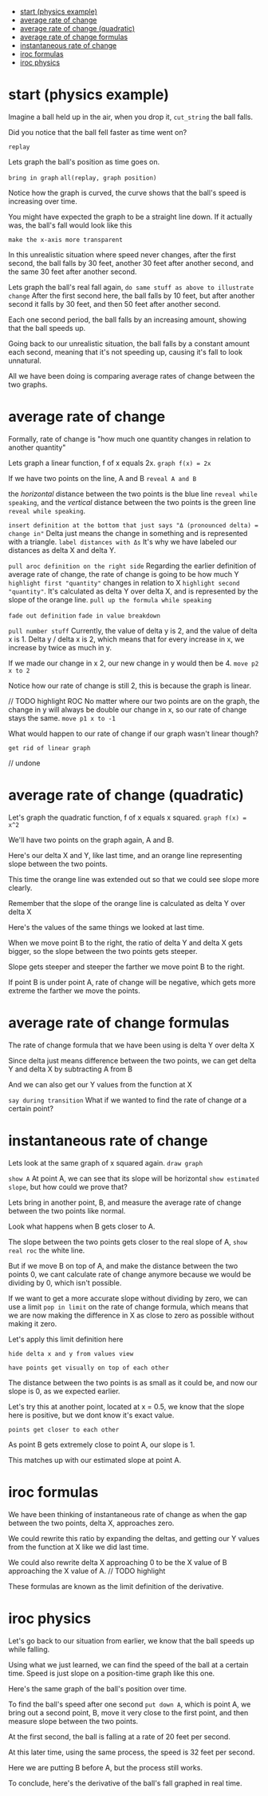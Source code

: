 - [start (physics example)](#start-physics-example)
- [average rate of change](#average-rate-of-change)
- [average rate of change (quadratic)](#average-rate-of-change-quadratic)
- [average rate of change formulas](#average-rate-of-change-formulas)
- [instantaneous rate of change](#instantaneous-rate-of-change)
- [iroc formulas](#iroc-formulas)
- [iroc physics](#iroc-physics)

# start (physics example)

Imagine a ball held up in the air, when you drop it,
`cut_string`
the ball falls.

Did you notice that the ball fell faster as time went on?

`replay`

Lets graph the ball's position as time goes on.

`bring in graph`
`all(replay, graph position)`

Notice how the graph is curved, the curve shows that the ball's speed is increasing over time.

You might have expected the graph to be a straight line down. If it actually was, the ball's fall would look like this

`make the x-axis more transparent`

In this unrealistic situation where speed never changes,
after the first second, the ball falls by 30 feet, another 30 feet after another second, and the same 30 feet after another second.

Lets graph the ball's real fall again,
`do same stuff as above to illustrate change`
After the first second here, the ball falls by 10 feet, but after another second it falls by 30 feet, and then 50 feet after another second.

Each one second period, the ball falls by an increasing amount, showing that the ball speeds up.

Going back to our unrealistic situation, the ball falls by a constant amount each second, meaning that it's not speeding up, causing it's fall to look unnatural.

All we have been doing is comparing average rates of change between the two graphs.

# average rate of change

Formally, rate of change is "how much one quantity changes in relation to another quantity"

Lets graph a linear function, f of x equals 2x.
`graph f(x) = 2x`

If we have two points on the line, A and B
`reveal A and B`

the _horizontal_ distance between the two points is the blue line `reveal while speaking`, and the _vertical_ distance between the two points is the green line `reveal while speaking`.

`insert definition at the bottom that just says "Δ (pronounced delta) = change in"`
Delta just means the change in something and is represented with a triangle.
`label distances with Δs`
It's why we have labeled our distances as delta X and delta Y.

`pull aroc definition on the right side`
Regarding the earlier definition of average rate of change, the rate of change is going to be how much Y `highlight first "quantity"` changes in relation to X `highlight second "quantity"`.
It's calculated as delta Y over delta X, and is represented by the slope of the orange line.
`pull up the formula while speaking`

`fade out definition`
`fade in value breakdown`

`pull number stuff`
Currently, the value of delta y is 2, and the value of delta x is 1.
Delta y / delta x is 2, which means that for every increase in x, we increase by twice as much in y.

If we made our change in x 2, our new change in y would then be 4.
`move p2 x to 2`

Notice how our rate of change is still 2, this is because the graph is linear.

// TODO highlight ROC
No matter where our two points are on the graph, the change in y will always be double our change in x, so our rate of change stays the same.
`move p1 x to -1`

What would happen to our rate of change if our graph wasn't linear though?

`get rid of linear graph`

// undone

# average rate of change (quadratic)

Let's graph the quadratic function, f of x equals x squared.
`graph f(x) = x^2`

We'll have two points on the graph again, A and B.

Here's our delta X and Y, like last time, and an orange line representing slope between the two points.

This time the orange line was extended out so that we could see slope more clearly.

Remember that the slope of the orange line is calculated as delta Y over delta X

Here's the values of the same things we looked at last time.

When we move point B to the right, the ratio of delta Y and delta X gets bigger, so the slope between the two points gets steeper.

Slope gets steeper and steeper the farther we move point B to the right.

If point B is under point A, rate of change will be negative, which gets more extreme the farther we move the points.

# average rate of change formulas

The rate of change formula that we have been using is delta Y over delta X

Since delta just means difference between the two points, we can get delta Y and delta X by subtracting A from B

And we can also get our Y values from the function at X

`say during transition` What if we wanted to find the rate of change _at_ a certain point?

# instantaneous rate of change

<!-- `show definition`
Instantaneous rate of change is defined as the rate of change at a single point -->

Lets look at the same graph of x squared again.
`draw graph`

`show A` At point A, we can see that its slope will be horizontal `show estimated slope`, but how could we prove that?

Lets bring in another point, B, and measure the average rate of change between the two points like normal.

Look what happens when B gets closer to A.

The slope between the two points gets closer to the real slope of A, `show real roc` the white line.

But if we move B on top of A, and make the distance between the two points 0, we cant calculate rate of change anymore because we would be dividing by 0, which isn't possible.

If we want to get a more accurate slope without dividing by zero, we can use a limit `pop in limit` on the rate of change formula, which means that we are now making the difference in X as close to zero as possible without making it zero.

Let's apply this limit definition here

`hide delta x and y from values view`

`have points get visually on top of each other`

The distance between the two points is as small as it could be, and now our slope is 0, as we expected earlier.

Let's try this at another point, located at x = 0.5, we know that the slope here is positive, but we dont know it's exact value.

`points get closer to each other`

As point B gets extremely close to point A, our slope is 1.

This matches up with our estimated slope at point A.

# iroc formulas

We have been thinking of instantaneous rate of change as when the gap between the two points, delta X, approaches zero.

We could rewrite this ratio by expanding the deltas,
and getting our Y values from the function at X like we did last time.

We could also rewrite delta X approaching 0 to be the X value of B approaching the X value of A.
// TODO highlight

These formulas are known as the limit definition of the derivative.

# iroc physics

Let's go back to our situation from earlier, we know that the ball speeds up while falling.

Using what we just learned, we can find the speed of the ball at a certain time.
Speed is just slope on a position-time graph like this one.

Here's the same graph of the ball's position over time.

To find the ball's speed after one second `put down A`, which is point A, we bring out a second point, B, move it very close to the first point, and then measure slope between the two points.

At the first second, the ball is falling at a rate of 20 feet per second.

At this later time, using the same process, the speed is 32 feet per second.

Here we are putting B before A, but the process still works.

To conclude, here's the derivative of the ball's fall graphed in real time.
